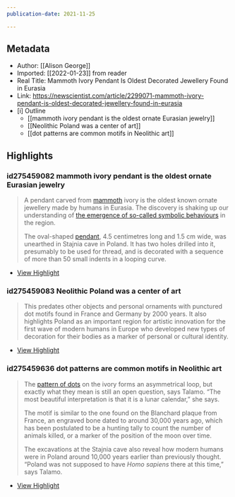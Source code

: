 ```yaml
---
publication-date: 2021-11-25

---
```

## Metadata
- Author: [[Alison George]]
- Imported: [[2022-01-23]] from reader
- Real Title: Mammoth Ivory Pendant Is Oldest Decorated Jewellery Found in Eurasia
- Link: https://newscientist.com/article/2299071-mammoth-ivory-pendant-is-oldest-decorated-jewellery-found-in-eurasia
- [i] Outline 
     - [[mammoth ivory pendant is the oldest ornate Eurasian jewelry]]
     - [[Neolithic Poland was a center of art]]
     - [[dot patterns are common motifs in Neolithic art]]

## Highlights

### id275459082 mammoth ivory pendant is the oldest ornate Eurasian jewelry 

> A pendant carved from [mammoth](https://www.newscientist.com/article/2268417-first-million-year-old-dna-extracted-from-siberian-mammoth-teeth/) ivory is the oldest known ornate jewellery made by humans in Eurasia. The discovery is shaking up our understanding of [the emergence of so-called symbolic behaviours](https://www.newscientist.com/article/mg25133450-700-lost-art-of-the-stone-age-the-cave-paintings-redrawing-human-history/) in the region.
> 
> The oval-shaped [pendant](https://www.newscientist.com/article/2126580-prehistoric-humans-made-jewellery-out-of-exotic-island-animals/), 4.5 centimetres long and 1.5 cm wide, was unearthed in Stajnia cave in Poland. It has two holes drilled into it, presumably to be used for thread, and is decorated with a sequence of more than 50 small indents in a looping curve.

 * [View Highlight](https://read.readwise.io/read/01ft3vcvmana8k8t4mn6jdwymt)

### id275459083 Neolithic Poland was a center of art 

> This predates other objects and personal ornaments with punctured dot motifs found in France and Germany by 2000 years. It also highlights Poland as an important region for artistic innovation for the first wave of modern humans in Europe who developed new types of decoration for their bodies as a marker of personal or cultural identity.

 * [View Highlight](https://read.readwise.io/read/01ft3vd0etwmxk1k3pcxxzhf6b)

### id275459636 dot patterns are common motifs in Neolithic art 

> The [pattern of dots](https://www.newscientist.com/article/mg23230990-700-in-search-of-the-very-first-coded-symbols/) on the ivory forms an asymmetrical loop, but exactly what they mean is still an open question, says Talamo. “The most beautiful interpretation is that it is a lunar calendar,” she says.
> 
> The motif is similar to the one found on the Blanchard plaque from France, an engraved bone dated to around 30,000 years ago, which has been postulated to be a hunting tally to count the number of animals killed, or a marker of the position of the moon over time.
> 
> The excavations at the Stajnia cave also reveal how modern humans were in Poland around 10,000 years earlier than previously thought. “Poland was not supposed to have *Homo sapiens* there at this time,” says Talamo.

 * [View Highlight](https://read.readwise.io/read/01ft3vn07a840qq2bwy1x2nsfs)
